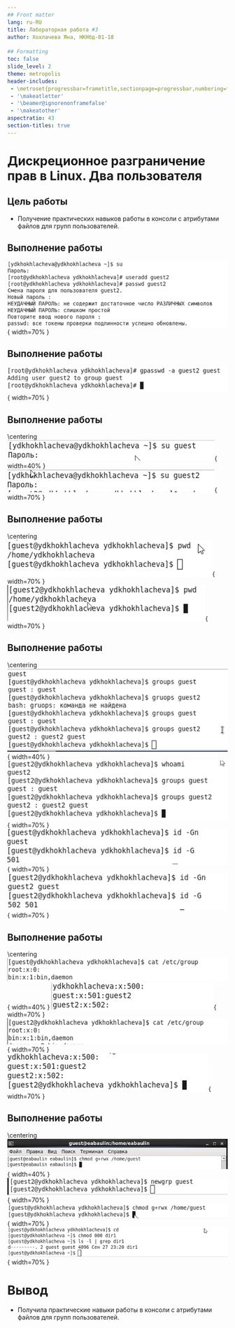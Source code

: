 ```yaml
---
## Front matter
lang: ru-RU
title: Лабораторная работа #3
author:	Хохлачева Яна, НКНбд-01-18

## Formatting
toc: false
slide_level: 2
theme: metropolis
header-includes: 
 - \metroset{progressbar=frametitle,sectionpage=progressbar,numbering=fraction}
 - '\makeatletter'
 - '\beamer@ignorenonframefalse'
 - '\makeatother'
aspectratio: 43
section-titles: true
---
```


# Дискреционное разграничение прав в Linux. Два пользователя

## Цель работы

 - Получение практических навыков работы в консоли с атрибутами файлов для групп пользователей.

## Выполнение работы

![Добавил пользователя guest2](image/3.png){ width=70% }

## Выполнение работы

![Использование команды gpasswd](image/4.png){ width=70% }

## Выполнение работы

\centering
![](image/5.1.png){ width=40% }
![](image/5.2.png){ width=70% }

## Выполнение работы

\centering
![](image/6.1.png){ width=70% }
![](image/6.2.png){ width=70% }

## Выполнение работы


\centering
![](image/7.1.png){ width=40% }
![](image/7.2.png){ width=70% }
![](image/7.3.png){ width=70% }
![](image/7.4.png){ width=70% }

## Выполнение работы

\centering
![](image/8.1.png){ width=40% }
![](image/8.2.png){ width=70% }
![](image/8.3.png){ width=70% }
![](image/8.4.png){ width=70% }

## Выполнение работы

\centering
![](image/8.png){ width=40% }
![](image/9.png){ width=70% }
![](image/10.png){ width=70% }
![](image/11.png){ width=70% }


# Вывод 
 
 - Получила практические навыки работы в консоли с атрибутами файлов для групп пользователей.
